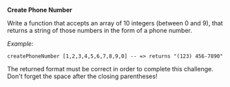 **Create Phone Number**

Write a function that accepts an array of 10 integers (between 0 and 9), 
that returns a string of those numbers in the form of a phone number.

_Example:_

```
createPhoneNumber [1,2,3,4,5,6,7,8,9,0] -- => returns "(123) 456-7890"
```
The returned format must be correct in order to complete this challenge.
Don't forget the space after the closing parentheses!